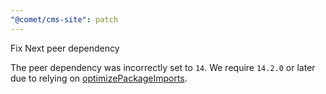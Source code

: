 ```yaml
---
"@comet/cms-site": patch
---
```


Fix Next peer dependency

The peer dependency was incorrectly set to `14`.
We require `14.2.0` or later due to relying on [optimizePackageImports](https://nextjs.org/docs/app/api-reference/next-config-js/optimizePackageImports).
